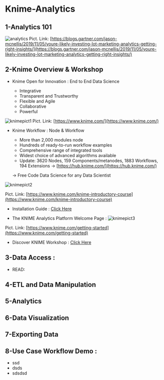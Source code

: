 # Knime-Analytics


## 1-Analytics 101

![analytics](https://user-images.githubusercontent.com/27078712/74884048-de725c00-53a4-11ea-8c8c-41573e655b6f.jpg)
Pict. Link: [https://blogs.gartner.com/jason-mcnellis/2019/11/05/youre-likely-investing-lot-marketing-analytics-getting-right-insights/](https://blogs.gartner.com/jason-mcnellis/2019/11/05/youre-likely-investing-lot-marketing-analytics-getting-right-insights/)



## 2-Knime Overview & Workshop

* Knime Open for Innovation : End to End Data Science

   * Integrative
   * Transparent and Trustworthy
   * Flexible and Agile
   * Collaborative
   * Powerful

![knimepict1](https://user-images.githubusercontent.com/27078712/74825816-2198e480-533d-11ea-9d27-f428c8ed70e7.PNG)
Pict. Link: [https://www.knime.com/](https://www.knime.com/)

* Knime Workflow : Node & Workflow
   * More than 2,000 modules node
   * Hundreds of ready-to-run workflow examples
   * Comprehensive range of integrated tools
   * Widest choice of advanced algorithms available
   * Update: 3620 Nodes, 159 Components/metanodes, 1883 Workflows, 194 Extensions -> [https://hub.knime.com/](https://hub.knime.com/)
   
   -> Free Code Data Science for any Data Scientist

![knimepict2](https://user-images.githubusercontent.com/27078712/74828815-58bdc480-5342-11ea-973a-b8a85402adf5.png)



Pict. Link: [https://www.knime.com/knime-introductory-course](https://www.knime.com/knime-introductory-course)

* Installation Guide : [Click Here](https://docs.knime.com/latest/analytics_platform_installation_guide/index.html)


* The KNIME Analytics Platform Welcome Page :
![knimepict3](https://user-images.githubusercontent.com/27078712/74829117-e3062880-5342-11ea-8eee-bcda57d9c4ac.png)

Pict. Link: [https://www.knime.com/getting-started](https://www.knime.com/getting-started)


* Discover KNIME Workshop : [Click Here]()

## 3-Data Access :

* READ: 



## 4-ETL and Data Manipulation

## 5-Analytics

## 6-Data Visualization

## 7-Exporting Data

## 8-Use Case Workflow Demo :

* ssd
* dsds
* sdsdsd




